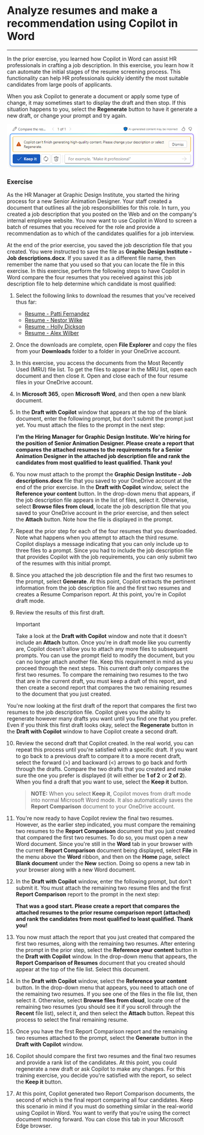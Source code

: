 # Analyze resumes and make a recommendation using Copilot in Word
---
In the prior exercise, you learned how Copilot in Word can assist HR professionals in crafting a job description. In this exercise, you learn how it can automate the initial stages of the resume screening process. This functionality can help HR professionals quickly identify the most suitable candidates from large pools of applicants.

When you ask Copilot to generate a document or apply some type of change, it may sometimes start to display the draft and then stop. If this situation happens to you, select the **Regenerate** button to have it generate a new draft, or change your prompt and try again.

![Screenshot showing a message you may receive if Copilot can’t finish generating the current draft.](../media/copilot-word-regenerate-message-d16edfd9.png)

### Exercise

As the HR Manager at Graphic Design Institute, you started the hiring process for a new Senior Animation Designer. Your staff created a document that outlines all the job responsibilities for this role. In turn, you created a job description that you posted on the Web and on the company's internal employee website. You now want to use Copilot in Word to screen a batch of resumes that you received for the role and provide a recommendation as to which of the candidates qualifies for a job interview.

At the end of the prior exercise, you saved the job description file that you created. You were instructed to save the file as **Graphic Design Institute - Job descriptions.docx**. If you saved it as a different file name, then remember the name that you used so that you can locate the file in this exercise. In this exercise, perform the following steps to have Copilot in Word compare the four resumes that you received against this job description file to help determine which candidate is most qualified:

1.  Select the following links to download the resumes that you've received thus far:
     -  [Resume - Patti Fernandez](https://edxinteractivepage.blob.core.windows.net/ms-4004/Resume%20-%20Patti%20Fernandez.docx)
     -  [Resume - Nestor Wilke](https://edxinteractivepage.blob.core.windows.net/ms-4004/Resume%20-%20Nestor%20Wilke.docx)
     -  [Resume - Holly Dickson](https://edxinteractivepage.blob.core.windows.net/ms-4004/Resume%20-%20Holly%20Dickson.docx)
     -  [Resume - Alex Wilber](https://edxinteractivepage.blob.core.windows.net/ms-4004/Resume%20-%20Alex%20Wilber.docx)
2.  Once the downloads are complete, open **File Explorer** and copy the files from your **Downloads** folder to a folder in your OneDrive account.
3.  In this exercise, you access the documents from the Most Recently Used (MRU) file list. To get the files to appear in the MRU list, open each document and then close it. Open and close each of the four resume files in your OneDrive account.
4.  In **Microsoft 365**, open **Microsoft Word**, and then open a new blank document.
5.  In the **Draft with Copilot** window that appears at the top of the blank document, enter the following prompt, but don't submit the prompt just yet. You must attach the files to the prompt in the next step:
    
    **I'm the Hiring Manager for Graphic Design Institute. We're hiring for the position of Senior Animation Designer. Please create a report that compares the attached resumes to the requirements for a Senior Animation Designer in the attached job description file and rank the candidates from most qualified to least qualified. Thank you!**
6.  You now must attach to the prompt the **Graphic Design Institute - Job descriptions.docx** file that you saved to your OneDrive account at the end of the prior exercise. In the **Draft with Copilot** window, select the **Reference your content** button. In the drop-down menu that appears, if the job description file appears in the list of files, select it. Otherwise, select **Browse files from cloud**, locate the job description file that you saved to your OneDrive account in the prior exercise, and then select the **Attach** button. Note how the file is displayed in the prompt.
7.  Repeat the prior step for each of the four resumes that you downloaded. Note what happens when you attempt to attach the third resume. Copilot displays a message indicating that you can only include up to three files to a prompt. Since you had to include the job description file that provides Copilot with the job requirements, you can only submit two of the resumes with this initial prompt.
8.  Since you attached the job description file and the first two resumes to the prompt, select **Generate**. At this point, Copilot extracts the pertinent information from the job description file and the first two resumes and creates a Resume Comparison report. At this point, you're in Copilot draft mode.
9.  Review the results of this first draft.
    
    >[!IMPORTANT]
    > Take a look at the **Draft with Copilot** window and note that it doesn't include an **Attach** button. Once you're in draft mode like you currently are, Copilot doesn't allow you to attach any more files to subsequent prompts. You can use the prompt field to modify the document, but you can no longer attach another file. Keep this requirement in mind as you proceed through the next steps. This current draft only compares the first two resumes. To compare the remaining two resumes to the two that are in the current draft, you must keep a draft of this report, and then create a second report that compares the two remaining resumes to the document that you just created.
    
  You're now looking at the first draft of the report that compares the first two resumes to the job description file. Copilot gives you the ability to regenerate however many drafts you want until you find one that you prefer. Even if you think this first draft looks okay, select the **Regenerate** button in the **Draft with Copilot** window to have Copilot create a second draft.

10. Review the second draft that Copilot created. In the real world, you can repeat this process until you're satisfied with a specific draft. If you want to go back to a previous draft to compare it to a more recent draft, select the forward (&gt;) and backward (&lt;) arrows to go back and forth through the drafts. Compare the two drafts that you created and make sure the one you prefer is displayed (it will either be **1 of 2** or **2 of 2**). When you find a draft that you want to use, select the **Keep it** button.
    
    > **NOTE:** When you select **Keep it**, Copilot moves from draft mode into normal Microsoft Word mode. It also automatically saves the **Report Comparison** document to your OneDrive account.
11. You're now ready to have Copilot review the final two resumes. However, as the earlier step indicated, you must compare the remaining two resumes to the **Report Comparison** document that you just created that compared the first two resumes. To do so, you must open a new Word document. Since you're still in the **Word** tab in your browser with the current **Report Comparison** document being displayed, select **File** in the menu above the **Word** ribbon, and then on the **Home** page, select **Blank document** under the **New** section. Doing so opens a new tab in your browser along with a new Word document.

12. In the **Draft with Copilot** window, enter the following prompt, but don't submit it. You must attach the remaining two resume files and the first **Report Comparison** report to the prompt in the next step:
    
    **That was a good start. Please create a report that compares the attached resumes to the prior resume comparison report (attached) and rank the candidates from most qualified to least qualified. Thank you!**
13. You now must attach the report that you just created that compared the first two resumes, along with the remaining two resumes. After entering the prompt in the prior step, select the **Reference your content** button in the **Draft with Copilot** window. In the drop-down menu that appears, the **Report Comparison of Resumes** document that you created should appear at the top of the file list. Select this document.
14. In the **Draft with Copilot** window, select the **Reference your content** button. In the drop-down menu that appears, you need to attach one of the remaining two resumes. If you see one of the files in the file list, then select it. Otherwise, select **Browse files from cloud**, locate one of the remaining two resumes (you should see it if you scroll through the **Recent** file list), select it, and then select the **Attach** button. Repeat this process to select the final remaining resume.
15. Once you have the first Report Comparison report and the remaining two resumes attached to the prompt, select the **Generate** button in the **Draft with Copilot** window.
16. Copilot should compare the first two resumes and the final two resumes and provide a rank list of the candidates. At this point, you could regenerate a new draft or ask Copilot to make any changes. For this training exercise, you decide you're satisfied with the report, so select the **Keep it** button.
17. At this point, Copilot generated two Report Comparison documents, the second of which is the final report comparing all four candidates. Keep this scenario in mind if you must do something similar in the real-world using Copilot in Word. You want to verify that you're using the correct document moving forward. You can close this tab in your Microsoft Edge browser.
